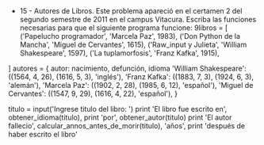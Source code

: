 ##
* 15 - Autores de Libros. Este problema apareció en el certamen 2 del segundo semestre de
2011 en el campus Vitacura.
Escriba las funciones necesarias para que el siguiente programa funcione:
9libros = [
('Papelucho programador', 'Marcela Paz', 1983),
('Don Python de la Mancha', 'Miguel de Cervantes', 1615),
('Raw_input y Julieta', 'William Shakespeare', 1597),
('La tuplamorfosis', 'Franz Kafka', 1915),

]
autores = {
autor: nacimiento, defunción, idioma
'William Shakespeare': ((1564, 4, 26), (1616, 5, 3), 'inglés'),
'Franz Kafka': ((1883, 7, 3), (1924, 6, 3), 'alemán'),
'Marcela Paz': ((1902, 2, 28), (1985, 6, 12), 'español'),
'Miguel de Cervantes': ((1547, 9, 29), (1616, 4, 22), 'español'),
}

titulo = input('Ingrese titulo del libro: ')
print 'El libro fue escrito en', obtener_idioma(titulo),
print 'por', obtener_autor(titulo)
print 'El autor fallecio', calcular_annos_antes_de_morir(titulo), 'años',
print 'después de haber escrito el libro'

##
